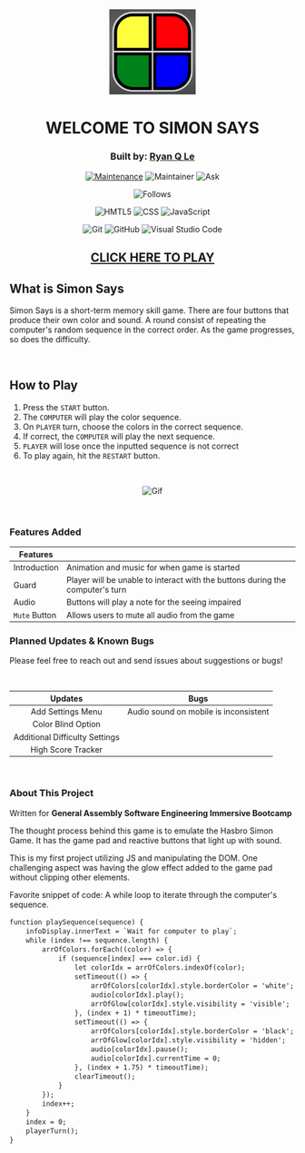 <div align="center">


<img src="imgs/Colors.png"  width="30%" height="15%">

# WELCOME TO SIMON SAYS
### Built by: **[Ryan Q Le](https://www.linkedin.com/in/ryanqle/)**

[![Maintenance](https://img.shields.io/badge/Maintained%3F-yes-green.svg)](https://GitHub.com/Naereen/StrapDown.js/graphs/commit-activity)
![Maintainer](https://img.shields.io/badge/Maintainer-ryanqle-blue)
![Ask](https://img.shields.io/badge/Ask%20me-anything-1abc9c.svg)

![Follows](https://img.shields.io/github/followers/ryanqle.svg?style=social&label=Follow&maxAge=2592000)

![HMTL5](https://img.shields.io/badge/HTML-239120?style=for-the-badge&logo=html5&logoColor=white)
![CSS](https://img.shields.io/badge/CSS-239120?&style=for-the-badge&logo=css3&logoColor=white)
![JavaScript](https://img.shields.io/badge/JavaScript-323330?style=for-the-badge&logo=javascript&logoColor=F7DF1E)

![Git](https://img.shields.io/badge/GIT-E44C30?style=for-the-badge&logo=git&logoColor=white)
![GitHub](https://img.shields.io/badge/GitHub-100000?style=for-the-badge&logo=github&logoColor=white)
![Visual Studio Code](https://img.shields.io/badge/Visual_Studio_Code-0078D4?style=for-the-badge&logo=visual%20studio%20code&logoColor=white)


## **[CLICK HERE TO PLAY](https://ryanqle.github.io/SimonSays/)**
</div>

## What is Simon Says

Simon Says is a short-term memory skill game. There are four buttons that produce their own color and sound. A round consist of repeating the computer's random sequence in the correct order. As the game progresses, so does the difficulty.


<br />

## How to Play

1. Press the `START` button.
2. The `COMPUTER` will play the color sequence.
3. On `PLAYER` turn, choose the colors in the correct sequence.
4. If correct, the `COMPUTER` will play the next sequence.
5. `PLAYER` will lose once the inputted sequence is not correct
6. To play again, hit the `RESTART` button.

<br />
<div align="center">

![Gif](https://media.giphy.com/media/qe1fhplnKUhz5u3667/giphy.gif)
</div>
<br />

### Features Added


| Features |  |
| --- | --- |
| Introduction | Animation and music for when game is started |
| Guard | Player will be unable to interact with the buttons during the computer's turn |
| Audio | Buttons will play a note for the seeing impaired |
| `Mute` Button | Allows users to mute all audio from the game |

### Planned Updates & Known Bugs

Please feel free to reach out and send issues about suggestions or bugs!

<br />

| Updates | Bugs |
| :---:  | :---: |
| Add Settings Menu | Audio sound on mobile is inconsistent |
| Color Blind Option |
| Additional Difficulty Settings |
| High Score Tracker |
<br />

### About This Project
Written for **General Assembly Software Engineering Immersive Bootcamp**

The thought process behind this game is to emulate the Hasbro Simon Game. It has the game pad and reactive buttons that light up with sound.

This is my first project utilizing JS and manipulating the DOM. One challenging aspect was having the glow effect added to the game pad without clipping other elements.

Favorite snippet of code: A while loop to iterate through the computer's sequence.

```JS
function playSequence(sequence) {
    infoDisplay.innerText = `Wait for computer to play`;
    while (index !== sequence.length) {
        arrOfColors.forEach((color) => {
            if (sequence[index] === color.id) {
                let colorIdx = arrOfColors.indexOf(color);
                setTimeout(() => {
                    arrOfColors[colorIdx].style.borderColor = 'white';
                    audio[colorIdx].play();
                    arrOfGlow[colorIdx].style.visibility = 'visible';
                }, (index + 1) * timeoutTime);
                setTimeout(() => {
                    arrOfColors[colorIdx].style.borderColor = 'black';
                    arrOfGlow[colorIdx].style.visibility = 'hidden';
                    audio[colorIdx].pause();
                    audio[colorIdx].currentTime = 0;
                }, (index + 1.75) * timeoutTime);
                clearTimeout();
            }
        });
        index++;
    }
    index = 0;
    playerTurn();
}
```

